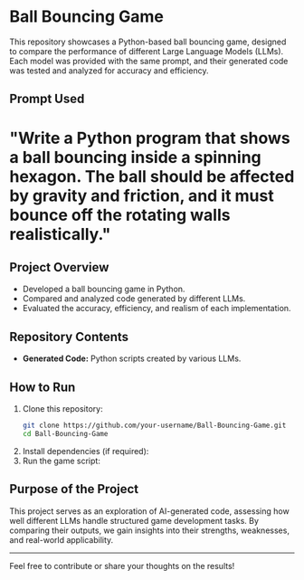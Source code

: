 # Ball Bouncing Game

This repository showcases a Python-based ball bouncing game, designed to compare the performance of different Large Language Models (LLMs). Each model was provided with the same prompt, and their generated code was tested and analyzed for accuracy and efficiency.

## Prompt Used

# "Write a Python program that shows a ball bouncing inside a spinning hexagon. The ball should be affected by gravity and friction, and it must bounce off the rotating walls realistically."

## Project Overview

- Developed a ball bouncing game in Python.
- Compared and analyzed code generated by different LLMs.
- Evaluated the accuracy, efficiency, and realism of each implementation.

## Repository Contents

- **Generated Code:** Python scripts created by various LLMs.

## How to Run

1. Clone this repository:
   ```sh
   git clone https://github.com/your-username/Ball-Bouncing-Game.git
   cd Ball-Bouncing-Game
   ```
2. Install dependencies (if required):
3. Run the game script:

## Purpose of the Project

This project serves as an exploration of AI-generated code, assessing how well different LLMs handle structured game development tasks. By comparing their outputs, we gain insights into their strengths, weaknesses, and real-world applicability.

---

Feel free to contribute or share your thoughts on the results!
